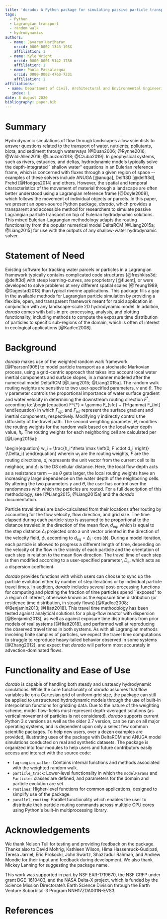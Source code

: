 ```yaml
---
title: 'dorado: A Python package for simulating passive particle transport in shallow-water flows'
tags:
  - Python
  - Lagrangian transport
  - random walk
  - hydrodynamics
authors:
  - name: Jayaram Hariharan
    orcid: 0000-0002-1343-193X
    affiliation: 1
  - name: Kyle Wright
    orcid: 0000-0001-5142-1786
    affiliation: 1
  - name: Paola Passalacqua
    orcid: 0000-0002-4763-7231
    affiliation: 1
affiliations:
 - name: Department of Civil, Architectural and Environmental Engineering, The University of Texas at Austin
   index: 1
date: 8 August 2020
bibliography: paper.bib
---
```


# Summary

Hydrodynamic simulations of flow through landscapes allow scientists to answer questions related to the transport of water, nutrients, pollutants, biota, and sediment through waterways [@Duan2006; @Rynne2016; @Wild-Allen2016; @Lauzon2018; @Czuba2019]. In geophysical systems, such as rivers, estuaries, and deltas, hydrodynamic models typically solve the depth-integrated ``shallow water" equations in an Eulerian reference frame, which is concerned with fluxes through a given region of space -- examples of these solvers include ANUGA [@anuga], Delft3D [@delft3d], Frehd [@Hodges2014] and others. However, the spatial and temporal characteristics of the movement of material through a landscape are often better understood using a Lagrangian reference frame [@Doyle2009], which follows the movement of individual objects or parcels. In this paper, we present an open-source Python package, *dorado*, which provides a transparent and accessible method for researchers to simulate passive Lagrangian particle transport on top of Eulerian hydrodynamic solutions. This mixed Eulerian-Lagrangian methodology adapts the routing functionality from the popular numerical model DeltaRCM [@Liang2015a; @Liang2015] for use with the outputs of any shallow-water hydrodynamic solver.

# Statement of Need

Existing software for tracking water parcels or particles in a Lagrangian framework typically contains complicated code structures [@freshkiss3d; @delft3d] with steep learning-curves, are proprietary [@fluent], or were developed to solve problems at very different spatial scales [@Yeung1989; @Dagestad2018] than typical riverine applications. This package fills a gap in the available methods for Lagrangian particle simulation by providing a flexible, open, and transparent framework meant for rapid application in conjunction with any landscape-scale 2D hydrodynamic model. In addition, *dorado* comes with built-in pre-processing, analysis, and plotting functionality, including methods to compute the exposure time distribution of particles to specific sub-regions of the domain, which is often of interest in ecological applications [@Kadlec2008].

# Background

*dorado* makes use of the weighted random walk framework [@Pearson1905] to model particle transport as a stochastic Markovian process, using a grid-centric approach that takes into account local water inertial components and surface slopes, in a manner modeled after the numerical model DeltaRCM [@Liang2015; @Liang2015a]. The random walk routing weights are sensitive to two user-specified parameters, $\gamma$ and $\theta$. The $\gamma$ parameter controls the proportional importance of water surface gradient and water velocity in determining the downstream routing direction $F^{*}$, according to:
\begin{equation}
    F^{*} = \gamma F_{sfc} + (1-\gamma) F_{int}
\end{equation}
in which $F_{sfc}$ and $F_{int}$ represent the surface gradient and inertial components, respectively. Modifying $\gamma$ indirectly controls the diffusivity of the travel path. The second weighting parameter, $\theta$, modifies the routing weights for the random walk based on the local water depth value, $h_i$. The routing weights for each neighboring cell are calculated per [@Liang2015a]:

\begin{equation}
    w_i = \frac{h_i^\theta \max \left(0, F \cdot d_i \right)}{\Delta_i}
\end{equation}
wherein $w_i$ are the routing weights, $F$ are the routing directions, $d_i$ represents the unit vector from the current cell to its neighbor, and $\Delta_i$ is the D8 cellular distance. Here, the local flow depth acts as a resistance term -- as $\theta$ gets larger, the local routing weights have an increasingly large dependence on the water depth of the neighboring cells. By altering the two parameters $\gamma$ and $\theta$, the user has control over the randomness with which the particles are routed. For a full description of this methodology, see [@Liang2015; @Liang2015a] and the *dorado* documentation.

Particle travel times are back-calculated from their locations after routing by accounting for the flow velocity, flow direction, and grid size. The time elapsed during each particle step is assumed to be proportional to the distance traveled in the direction of the mean flow, $d_{eq}$, which is equal to the step distance $\Delta_i$ projected onto a unit vector oriented in the direction of the velocity field, $\phi$, according to $d_{eq} = \Delta_i \cdot \cos(\phi)$. During a model iteration, each particle is allowed to progress a different length of time, depending on the velocity of the flow in the vicinity of each particle and the orientation of each step in relation to the mean flow direction. The travel time of each step is then modified according to a user-specified parameter, $D_c$, which acts as a dispersion coefficient.

*dorado* provides functions with which users can choose to sync up the particle evolution either by number of step iterations or by individual particle travel times. In addition, *dorado* includes several post-processing functions for computing and plotting the fraction of time particles spend ``exposed" to a region of interest, otherwise known as the exposure time distribution (or residence time distribution, in steady flows) [@Kadlec2008; @Benjamin2013; @Hiatt2018]. This travel time methodology has been tested against analytical solutions for a plug-flow reactor with dispersion [@Benjamin2013], as well as against exposure time distributions from prior models of real systems [@Hiatt2018], and performed well at reproducing the observed travel times in both systems. As with all Lagrangian methods involving finite samples of particles, we expect the travel time computations to struggle to reproduce heavy-tailed behavior observed in some systems [@Zhang2012], and expect that *dorado* will perform most accurately in advection-dominated flows.

# Functionality and Ease of Use

*dorado* is capable of handling both steady and unsteady hydrodynamic simulations. While the core functionality of *dorado* assumes that flow variables lie on a Cartesian grid of uniform grid size, the package can still be applied to unstructured hydrodynamic models through the use of built-in interpolation functions for gridding data. Due to the nature of the weighting scheme, model flow-fields must represent depth-averaged solutions (as vertical movement of particles is not considered). *dorado* supports current Python 3.x versions as well as the older 2.7 version, can be run on all major operating systems, and is dependent upon only a select few common scientific packages. To help new users, over a dozen examples are provided, illustrating uses of the package with DeltaRCM and ANUGA model simulations conducted on real and synthetic datasets. The package is organized into four modules to help users and future contributors easily access and interact with the source code:

  - `lagrangian_walker`: Contains internal functions and methods associated with the weighted random walk.
  - `particle_track`: Lower-level functionality in which the `modelParams` and `Particles` classes are defined, and parameters for the domain and particle evolution are set.
  - `routines`: Higher-level functions for common applications, designed to simplify use of the package.
  - `parallel_routing`: Parallel functionality which enables the user to distribute their particle routing commands across multiple CPU cores using Python's built-in multiprocessing library.

# Acknowledgements

We thank Nelson Tull for testing and providing feedback on the package. Thanks also to David Mohrig, Kathleen Wilson, Hima Hassenruck-Gudipati, Teresa Jarriel, Eric Prokocki, John Swartz, Shazzadur Rahman, and Andrew Moodie for their input and feedback during development. We also thank Mickey Lanning for suggesting the package name.

This work was supported in part by NSF EAR-1719670, the NSF GRFP under grant DGE-1610403, and the NASA Delta-X project, which is funded by the Science Mission Directorate’s Earth Science Division through the Earth Venture Suborbital-3 Program NNH17ZDA001N-EVS3.

# References